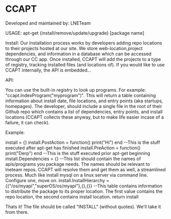 CCAPT
=====

Developed and maintained by: LNETeam

USAGE: apt-get {install/remove/update/upgrade} [package name]

Install: Our installation process works by developers adding repo locations to their projects hosted at our site. We store web-location,project dependencies, and information in a database which can be accessed through our CC app. Once installed, CCAPT will add the projects to a type of registry, tracking installed files (and locations of). If you would like to use CCAPT internally, the API is embedded...

API:

You can use the built-in registry to look up programs. For example: "ccapt.IndexProgram("myprogram")". This will return a table containing information about install date, file locations, and entry points (aka startups, homepages). The developer, should include a single file in the root of their Github repo which contains a list of dependencies, entry points, and install locations (CCAPT collects these anyway, but to make life easier incase of a failure, it can check).

Example:

install = {}
install.PostAction = function() print("Hi") end --This is the stuff executed after apt-get has finished
install.PreAction = function() print("Derp") end --This is the stuff executed prior apt-get beginning
install.Dependencies = {} --This list should contain the names of apis/programs you package needs. The names should be relevant to lneteam repos. CCAPT will resolve them and get them as well, a streamlined process. Much like install mysql on a linux server via command line. Configure one, move on.
install.InstallHierarchy = {{"/os/myapi","superOS/os/myapi"},{},{}} --This table contains information to distribute the package to its proper location. The first value contains the repo location, the second contains install location.
return install

Thats it! The file should be called "INSTALL" (without quotes). We'll take it from there.


